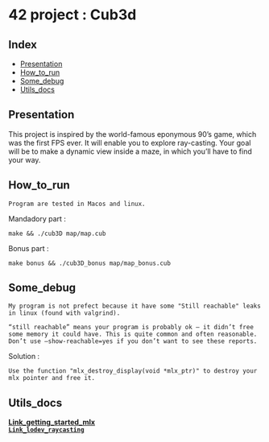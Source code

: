 # 42 project : Cub3d

## Index

* [Presentation](#Presentation)
* [How_to_run](#How_to_run)
* [Some_debug](#Some_debug)
* [Utils_docs](#Utils_docs)

## Presentation

This project is inspired by the world-famous eponymous 90’s game, which was the first FPS ever. It will enable you to explore ray-casting. Your goal will be to make a dynamic view inside a maze, in which you’ll have to find your way.

## How_to_run

    Program are tested in Macos and linux.

Mandadory part :

    make && ./cub3D map/map.cub

Bonus part :

    make bonus && ./cub3D_bonus map/map_bonus.cub

## Some_debug

    My program is not prefect because it have some "Still reachable" leaks in linux (found with valgrind).

    “still reachable” means your program is probably ok – it didn’t free some memory it could have. This is quite common and often reasonable. Don’t use –show-reachable=yes if you don’t want to see these reports.

Solution :

    Use the function "mlx_destroy_display(void *mlx_ptr)" to destroy your mlx pointer and free it.


## Utils_docs

[__Link_getting_started_mlx__](https://harm-smits.github.io/42docs/libs/minilibx/getting_started.html)  
[__`Link_lodev_raycasting`__](https://lodev.org/cgtutor/raycasting.html)
